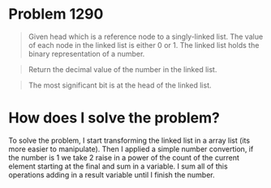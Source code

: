 # Problem 1290

> Given head which is a reference node to a singly-linked list. The value of each node in the linked list is either 0 or 1. The linked list holds the binary representation of a number.

> Return the decimal value of the number in the linked list.

> The most significant bit is at the head of the linked list.

# How does I solve the problem?

To solve the problem, I start transforming the linked list in a array list (its more easier to manipulate). Then I applied a simple number convertion, if the number is 1 we take 2 raise in a power of the count of the current element starting at the final and sum in a variable. I sum all of this operations adding in a result variable until I finish the number.
